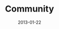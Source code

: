 ---
layout: music 
title: "Community"
series: "Saints & Scoundrels"
date: 2013-01-22 
description: "Chuck Mingo talks about how the church is all about people."
audio: "http://www.crossroads.net/players/media/hq/saintsandscoundrels-03.mp3"
audio-duration: "41:24"
---